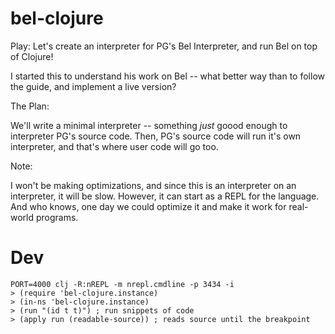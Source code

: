 # bel-clojure

Play: Let's create an interpreter for PG's Bel Interpreter, and run Bel on top of Clojure!

I started this to understand his work on Bel -- what better way than to follow the guide, and implement a live version?

The Plan:

We'll write a minimal interpreter -- something _just_ goood enough to interpreter PG's source code. Then, PG's source code will run it's own interpreter, and that's where user code will go too.

Note:

I won't be making optimizations, and since this is an interpreter on an interpreter, it will be slow. However, it can start as a REPL for the language. And who knows, one day we could optimize it and make it work for real-world programs.

# Dev

```
PORT=4000 clj -R:nREPL -m nrepl.cmdline -p 3434 -i
> (require 'bel-clojure.instance)
> (in-ns 'bel-clojure.instance)
> (run "(id t t)") ; run snippets of code
> (apply run (readable-source)) ; reads source until the breakpoint
```

